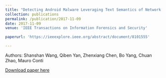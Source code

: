 ```yaml
---
title: "Detecting Android Malware Leveraging Text Semantics of Network Flows"
collection: publications
permalink: /publication/2017-11-09
date: 2017-11-09
venue: 'IEEE Transactions on Information Forensics and Security'

paperurl: 'https://ieeexplore.ieee.org/abstract/document/8101555'

---
```

Authors: Shanshan Wang, Qiben Yan, Zhenxiang Chen, Bo Yang, Chuan Zhao, Mauro Conti

[Download paper here](https://ieeexplore.ieee.org/abstract/document/8101555)
